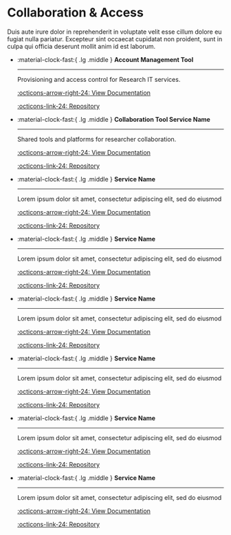 
# Collaboration & Access
 Duis aute irure dolor in reprehenderit in voluptate velit esse cillum dolore eu fugiat nulla pariatur. Excepteur sint occaecat cupidatat non proident, sunt in culpa qui officia deserunt mollit anim id est laborum.

<div class="grid cards" markdown>

-   :material-clock-fast:{ .lg .middle } __Account Management Tool__


    ---

    Provisioning and access control for Research IT services.

    [:octicons-arrow-right-24: View Documentation](service_1.md)
              
    [:octicons-link-24: Repository](https://github.com/org/service_1)

-   :material-clock-fast:{ .lg .middle } __Collaboration Tool Service Name__

    ---

    Shared tools and platforms for researcher collaboration.

    [:octicons-arrow-right-24: View Documentation](service_1.md)
              
    [:octicons-link-24: Repository](https://github.com/org/service_1)

-   :material-clock-fast:{ .lg .middle } __Service Name__

    ---

    Lorem ipsum dolor sit amet, consectetur adipiscing elit, sed do eiusmod

    [:octicons-arrow-right-24: View Documentation](service_1.md)
              
    [:octicons-link-24: Repository](https://github.com/org/service_1)

-   :material-clock-fast:{ .lg .middle } __Service Name__

    ---

    Lorem ipsum dolor sit amet, consectetur adipiscing elit, sed do eiusmod

    [:octicons-arrow-right-24: View Documentation](service_1.md)
              
    [:octicons-link-24: Repository](https://github.com/org/service_1)

-   :material-clock-fast:{ .lg .middle } __Service Name__

    ---

    Lorem ipsum dolor sit amet, consectetur adipiscing elit, sed do eiusmod

    [:octicons-arrow-right-24: View Documentation](service_1.md)
              
    [:octicons-link-24: Repository](https://github.com/org/service_1)

-   :material-clock-fast:{ .lg .middle } __Service Name__

    ---

    Lorem ipsum dolor sit amet, consectetur adipiscing elit, sed do eiusmod

    [:octicons-arrow-right-24: View Documentation](service_1.md)
              
    [:octicons-link-24: Repository](https://github.com/org/service_1)

-   :material-clock-fast:{ .lg .middle } __Service Name__

    ---

    Lorem ipsum dolor sit amet, consectetur adipiscing elit, sed do eiusmod

    [:octicons-arrow-right-24: View Documentation](service_1.md)
              
    [:octicons-link-24: Repository](https://github.com/org/service_1)

-   :material-clock-fast:{ .lg .middle } __Service Name__

    ---

    Lorem ipsum dolor sit amet, consectetur adipiscing elit, sed do eiusmod

    [:octicons-arrow-right-24: View Documentation](service_1.md)
              
    [:octicons-link-24: Repository](https://github.com/org/service_1)
    
</div>